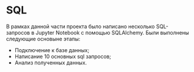 # SQL

В рамках данной части проекта было написано несколько SQL-запросов в Jupyter Notebook с помощью SQLAlchemy. Были выполнены следующие основыне этапы:

- Подключение к базе данных;
- Написание 10 основных sql запросов;
- Анализ полученных данных.
